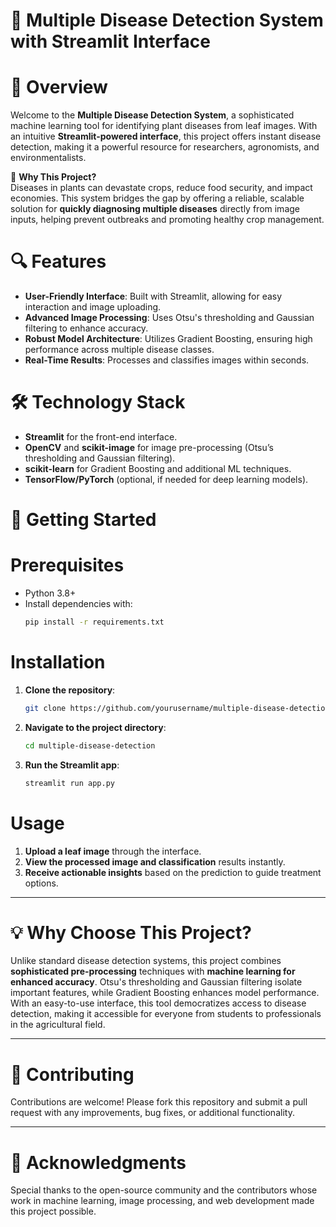 # 🌱 Multiple Disease Detection System with Streamlit Interface

# 🚀 Overview
Welcome to the **Multiple Disease Detection System**, a sophisticated machine learning tool for identifying plant diseases from leaf images. With an intuitive **Streamlit-powered interface**, this project offers instant disease detection, making it a powerful resource for researchers, agronomists, and environmentalists.

🌿 **Why This Project?**  
Diseases in plants can devastate crops, reduce food security, and impact economies. This system bridges the gap by offering a reliable, scalable solution for **quickly diagnosing multiple diseases** directly from image inputs, helping prevent outbreaks and promoting healthy crop management.

# 🔍 Features
- **User-Friendly Interface**: Built with Streamlit, allowing for easy interaction and image uploading.
- **Advanced Image Processing**: Uses Otsu's thresholding and Gaussian filtering to enhance accuracy.
- **Robust Model Architecture**: Utilizes Gradient Boosting, ensuring high performance across multiple disease classes.
- **Real-Time Results**: Processes and classifies images within seconds.

# 🛠️ Technology Stack
- **Streamlit** for the front-end interface.
- **OpenCV** and **scikit-image** for image pre-processing (Otsu’s thresholding and Gaussian filtering).
- **scikit-learn** for Gradient Boosting and additional ML techniques.
- **TensorFlow/PyTorch** (optional, if needed for deep learning models).

# 🌟 Getting Started
# Prerequisites
- Python 3.8+
- Install dependencies with:
  ```bash
  pip install -r requirements.txt
  ```

# Installation
1. **Clone the repository**:
   ```bash
   git clone https://github.com/yourusername/multiple-disease-detection.git
   ```
2. **Navigate to the project directory**:
   ```bash
   cd multiple-disease-detection
   ```
3. **Run the Streamlit app**:
   ```bash
   streamlit run app.py
   ```

# Usage
1. **Upload a leaf image** through the interface.
2. **View the processed image and classification** results instantly.
3. **Receive actionable insights** based on the prediction to guide treatment options.

---

# 💡 Why Choose This Project?

Unlike standard disease detection systems, this project combines **sophisticated pre-processing** techniques with **machine learning for enhanced accuracy**. Otsu's thresholding and Gaussian filtering isolate important features, while Gradient Boosting enhances model performance. With an easy-to-use interface, this tool democratizes access to disease detection, making it accessible for everyone from students to professionals in the agricultural field.

---

# 🤝 Contributing

Contributions are welcome! Please fork this repository and submit a pull request with any improvements, bug fixes, or additional functionality.

---

# 🙏 Acknowledgments
Special thanks to the open-source community and the contributors whose work in machine learning, image processing, and web development made this project possible.
